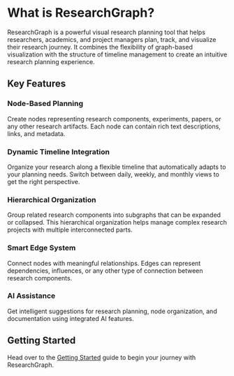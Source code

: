 # What is ResearchGraph?

ResearchGraph is a powerful visual research planning tool that helps researchers, academics, and project managers plan, track, and visualize their research journey. It combines the flexibility of graph-based visualization with the structure of timeline management to create an intuitive research planning experience.

## Key Features

### Node-Based Planning
Create nodes representing research components, experiments, papers, or any other research artifacts. Each node can contain rich text descriptions, links, and metadata.

### Dynamic Timeline Integration
Organize your research along a flexible timeline that automatically adapts to your planning needs. Switch between daily, weekly, and monthly views to get the right perspective.

### Hierarchical Organization
Group related research components into subgraphs that can be expanded or collapsed. This hierarchical organization helps manage complex research projects with multiple interconnected parts.

### Smart Edge System
Connect nodes with meaningful relationships. Edges can represent dependencies, influences, or any other type of connection between research components.

### AI Assistance
Get intelligent suggestions for research planning, node organization, and documentation using integrated AI features.

## Getting Started

Head over to the [Getting Started](/guide/getting-started) guide to begin your journey with ResearchGraph. 